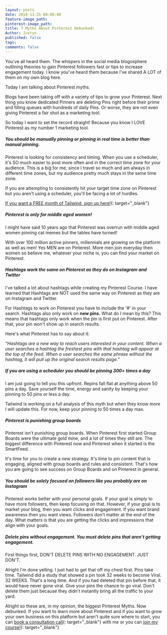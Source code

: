 ```yaml
---
layout: posts
date: 2018-11-25 00:00:00
feature-image_path:
pinterest-image_path:
title: 7 Myths About Pinterest Debunked!
Author: Justyn
published: false
tags:
comments: false
---
```


You've all heard them. The whispers in the social media blogosphere outlining theories to gain Pinterest followers fast or tips to increase engagement today. I know you've heard them because I've shared A LOT of them on my own blog here.

Today I am talking about Pinterest myths.

Blogs have been taking off with a variety of tips to grow your Pinterest. Next thing you know dedicated Pinners are deleting Pins right before their prime and filling queues with hundreds of daily Pins. Or worse, they are not even giving Pinterest a fair shot as a marketing tool.

So today I want to set the record straight! Because you know I LOVE Pinterest as my number 1 marketing tool.&nbsp;

##### You should be manually pinning or pinning in real time is better than manual pinning.

Pinterest is looking for consistency and timing. When you use a scheduler, it's SO much easier to post more often and in the correct time zone for your audience. This is a big for me, since I travel so much and am always in different time zones, but my audience pretty much stays in the same time zone.&nbsp;

If you are attempting to consistently hit your target time zone on Pinterest but you aren't using a scheduler, you'll be facing a lot of hurdles.&nbsp;

[If you want a FREE month of Tailwind, sign up here!](https://www.tailwindapp.com/i/justynjen){: target="_blank"}

##### Pinterest is only for middle aged women!

I might have said 10 years ago that Pinterest was overrun with middle aged women pinning cat memes but the tables have turned!&nbsp;

With over 100 million active pinners, millennials are growing on the platform as well as men! Yes MEN are on Pinterest. More men join everyday then women so believe me, whatever your niche is, you can find your market on Pinterest.&nbsp;

##### Hashtags work the same on Pinterest as they do on Instagram and Twitter

I've talked a lot about hashtags while creating my Pinterest Course. I have learned that Hashtags are NOT used the same way on Pinterest as they are on Instagram and Twitter.&nbsp;

For Hashtags to work on Pinterest you have to include the '#' in your search. Hashtags also only work on&nbsp;**new pins.**&nbsp;What do I mean by this? This means that hashtags only work when the pin is first put on Pinterest. After that, your pin won't show up in search results.&nbsp;

Here's what Pinterest has to say about it:&nbsp;

*“Hashtags are a new way to reach users interested in your content. When a user searches a hashtag the freshest pins with that hashtag will appear at the top of the feed. When a user searches the same phrase without the hashtag, it will pull up the original search results page.”*

##### If you are using a scheduler you should be pinning 300+ times a day

I am just going to tell you this upfront. Repins fall flat at anything above 50 pins a day. Save yourself the time, energy and sanity by keeping your pinning to 50 pins or less a day.&nbsp;

Tailwind is working on a full analysis of this myth but when they know more I will update this. For now, keep your pinning to 50 times a day max.&nbsp;

##### Pinterest is punishing group boards

Pinterest isn't punishing group boards. When Pinterest first started Group Boards were the ultimate gold mine, and a lot of times they still are. The biggest difference with Pinterest now and Pinterest when it started is the SmartFeed.&nbsp;

It's time for you to create a new strategy. It's time to pin content that is engaging, aligned with group boards and rules and consistent. That's how you are going to see success on Group Boards and on Pinterest in general.&nbsp;

##### You should be solely focused on followers like you probably are on Instagram

Pinterest works better with your personal goals. If your goal is simply to have more followers, then keep focusing on that. However, if your goal is to market your blog, then you want clicks and engagement. If you want brand awareness then you want views. Followers don't matter at the end of the day. What matters is that you are getting the clicks and impressions that align with your goals.&nbsp;

##### Delete pins without engagement. You must delete pins that aren’t getting engagement.

First things first, DON'T DELETE PINS WITH NO ENGAGEMENT. JUST DON'T.&nbsp;

Alright I'm done yelling. I just had to get that off my chest first. Pins take time. Tailwind did a study that showed a pin took 32 weeks to become Viral. 32 WEEKS. That's a long time. And if you had deleted that pin before that, it would have never gone viral. Give your pins the chance to go viral. Don't delete them just because they didn't instantly bring all the traffic to your yard.&nbsp;

Alright so these are, in my opinion, the biggest Pinterest Myths. Now debunked. If you want to learn more about Pinterest and if you want to grow your own business on this platform but aren't quite sure where to start, you can [book a consultation call](https://calendly.com/justyngourdin/pinterest-marketing-strategy-call){: target="_blank"} with me or you can [join my course!](https://justynjen.teachable.com){: target="_blank"}&nbsp;